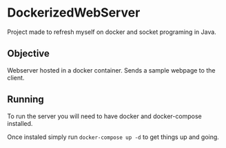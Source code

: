 # DockerizedWebServer
Project made to refresh myself on docker and socket programing in Java.

## Objective
Webserver hosted in a docker container. Sends a sample webpage to the client.

## Running
To run the server you will need to have docker and docker-compose installed.

Once instaled simply run `docker-compose up -d` to get things up and going.
